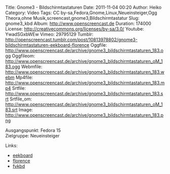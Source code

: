 Title: Gnome3 - Bildschirmtastaturen
Date: 2011-11-04 00:20
Author: Heiko
Category: Video
Tags: CC by-sa,Fedora,Gnome,Linux,Neueinsteiger,Ogg Theora,ohne Musik,screencast,gnome3,Bildschirmtastatur
Slug: gnome3_kbd
Album: http://www.openscreencast.de
Duration: 174000
License: http://creativecommons.org/licenses/by-sa/3.0/
Youtube: YwadSGxbWEw
Vimeo: 29795129
Tumblr: http://openscreencast.tumblr.com/post/10813978802/gnome3-bildschirmtastaturen-eekboard-florence
Oggfile: http://www.openscreencast.de/archive/gnome3_bildschirmtastaturen_183.ogg
Oggfileom: http://www.openscreencast.de/archive/gnome3_bildschirmtastaturen_oM_183.ogg
Webmfile: http://www.openscreencast.de/archive/gnome3_bildschirmtastaturen_183.webm
Mp4file: http://www.openscreencast.de/archive/gnome3_bildschirmtastaturen_183.mp4
Srtfile: http://www.openscreencast.de/archive/gnome3_bildschirmtastaturen_183.srt
Srtfile_om: http://www.openscreencast.de/archive/gnome3_bildschirmtastaturen_oM_183.srt
Image: http://www.openscreencast.de/archive/gnome3_bildschirmtastaturen_183.png

Ausgangspunkt: Fedora 15  
Zielgruppe: Neueinsteiger  

Links:

  * [eekboard](https://fedorahosted.org/eekboard/ "Link zu eekboard" )
  * [florence](http://florence.sourceforge.net/english.html "Link zu florence" )
  * [fvkbd](https://gitorious.org/fvkbd "Link zu fvkbd" )

